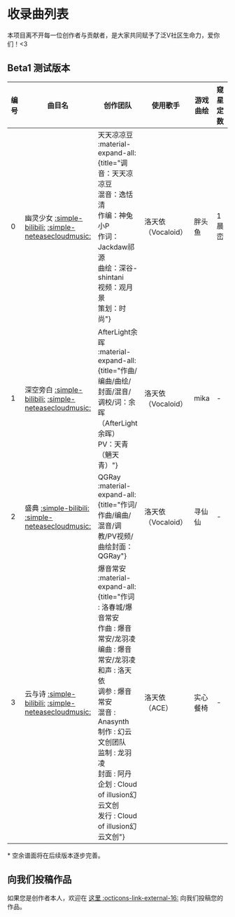 # 收录曲列表

本项目离不开每一位创作者与贡献者，是大家共同赋予了泛V社区生命力，爱你们！<3

<!--
曲目链接有缺失吗？请确认一下：
1. 目前暂时只收录哔哩哔哩与网易云音乐的链接，其他平台会在之后逐步完善。
2. 链接内容必须由创作者本人投稿。

如果确认缺失，欢迎通过 Issue 或 PR 提交。
---> 

## Beta1 测试版本

| 编号 | 曲目名                                                                                                                                                                                                            | 创作团队                                                                                                                                                                                                                                                                                                                                                                                                                                            | 使用歌手          | 游戏曲绘 | 窥星定数 | 启明定数 | 天枢定数  | 无垠定数  |
| -- | -------------------------------------------------------------------------------------------------------------------------------------------------------------------------------------------------------------- | ----------------------------------------------------------------------------------------------------------------------------------------------------------------------------------------------------------------------------------------------------------------------------------------------------------------------------------------------------------------------------------------------------------------------------------------------- | ------------- | ---- | ---- | ---- | ----- | ----- |
| 0  | 幽灵少女 [:simple-bilibili:](https://www.bilibili.com/video/BV1qX4y1w7k3) [:simple-neteasecloudmusic:](https://music.163.com/#/song?id=1867992176) | 天天凉凉豆 :material-expand-all:{title="调音：天天凉凉豆<br>混音：逸恬清<br>作编：神兔小P<br>作词：Jackdaw祁源<br>曲绘：深谷-shintani<br>视频：观月景<br>策划：时尚"}                                                                                                                                                                                                                                                                                         | 洛天依（Vocaloid） | 胖头鱼  | 1 晨峦 | -    | -     | -     |
| 1  | 深空旁白 [:simple-bilibili:](https://www.bilibili.com/video/BV1CY411G7Fb) [:simple-neteasecloudmusic:](https://music.163.com/#/song?id=1927925447) | AfterLight余晖 :material-expand-all:{title="作曲/编曲/曲绘/封面/混音/调校/词：余晖（AfterLight余晖）<br>PV：天青（魎天青）"}                                                                                                                                                                                                                                                                                                                  | 洛天依（Vocaloid） | mika | -    | 8 晨峦 | -     | -     |
| 2  | 盛典 [:simple-bilibili:](https://www.bilibili.com/video/BV1Kv4y1c76k) [:simple-neteasecloudmusic:](https://music.163.com/#/song?id=1971794523)   | QGRay :material-expand-all:{title="作词/作曲/编曲/混音/调教/PV视频/曲绘封面：QGRay"}                                                                                                                                                                                                                                                                                                                                             | 洛天依（Vocaloid） | 寻仙仙  | -    | -    | 12 晨峦 | -     |
| 3  | 云与诗 [:simple-bilibili:](https://www.bilibili.com/video/BV1im411U77G) [:simple-neteasecloudmusic:](https://music.163.com/#/song?id=2051891255)  | 爆音常安 :material-expand-all:{title="作词 : 洛春城/爆音常安<br>作曲 : 爆音常安/龙羽凌<br>编曲 : 爆音常安/龙羽凌<br>和声 : 洛天依<br>调参 : 爆音常安<br>混音 : Anasynth<br>制作 : 幻云文创团队<br>监制 : 龙羽凌<br>封面 : 阿丹<br>企划 : Cloud of illusion幻云文创<br>发行 : Cloud of illusion幻云文创"} | 洛天依（ACE）      | 实心餐椅 | -    | -    | -     | 17 晨峦 |

\* 空余谱面将在后续版本逐步完善。

## 向我们投稿作品

如果您是创作者本人，欢迎在 [这里 :octicons-link-external-16:](http://chenluan.mikecrm.com/Fkmdp4z) 向我们投稿您的作品。
